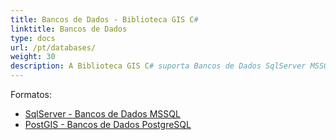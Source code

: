 ```yaml
---
title: Bancos de Dados - Biblioteca GIS C#
linktitle: Bancos de Dados
type: docs
url: /pt/databases/
weight: 30
description: A Biblioteca GIS C# suporta Bancos de Dados SqlServer MSSQL e Bancos de Dados PostGIS PostgreSQL
---
```


Formatos:

- [SqlServer - Bancos de Dados MSSQL](/gis/net/sql-server/)
- [PostGIS - Bancos de Dados PostgreSQL](/gis/net/postgre-sql/)

